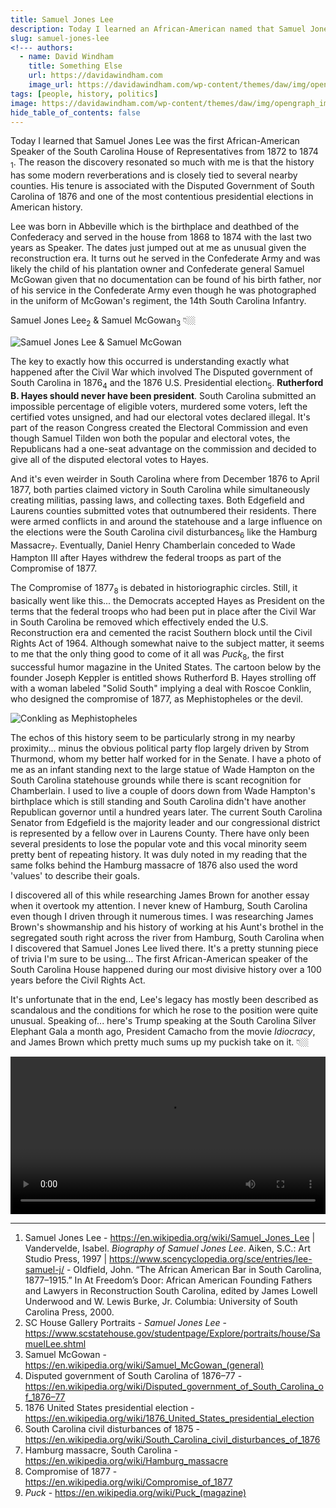 ```yaml
---
title: Samuel Jones Lee 
description: Today I learned an African-American named that Samuel Jones Lee was Speaker of the House from 1872 to 1874 in the South Carolina House of Representatives.
slug: samuel-jones-lee
<!--- authors:
  - name: David Windham
    title: Something Else
    url: https://davidawindham.com
    image_url: https://davidawindham.com/wp-content/themes/daw/img/opengraph_image.jpg -->
tags: [people, history, politics]
image: https://davidawindham.com/wp-content/themes/daw/img/opengraph_image.jpg
hide_table_of_contents: false
---
```


Today I learned that Samuel Jones Lee was the first African-American Speaker of the South Carolina House of Representatives from 1872 to 1874 <sub>1</sub>. The reason the discovery resonated so much with me is that the history has some modern reverberations and is closely tied to several nearby counties. His tenure is associated with the Disputed Government of South Carolina of 1876 and one of the most contentious presidential elections in American history.

<!--truncate-->

Lee was born in Abbeville which is the birthplace and deathbed of the Confederacy and served in the house from 1868 to 1874 with the last two years as Speaker. The dates just jumped out at me as unusual given the reconstruction era. It turns out he served in the 
Confederate Army and was likely the child of his plantation owner and Confederate general Samuel McGowan given that no documentation can be found of his birth father, nor of his service in the Confederate Army even though he was photographed in the uniform of McGowan's regiment, the 14th South Carolina Infantry.

Samuel Jones Lee<sub>2</sub> & Samuel McGowan<sub>3</sub> 👇🏼

![Samuel Jones Lee & Samuel McGowan](/img/samuel_jones_lee.jpg)

The key to exactly how this occurred is understanding exactly what happened after the Civil War which involved The Disputed government of South Carolina in 1876<sub>4</sub> and the 1876 U.S. Presidential election<sub>5</sub>. **Rutherford B. Hayes should never have been president**. South Carolina submitted an impossible percentage of eligible voters, murdered some voters, left the certified votes unsigned, and had our electoral votes declared illegal. It's part of the reason Congress created the Electoral Commission and even though Samuel Tilden won both the popular and electoral votes, the Republicans had a one-seat advantage on the commission and decided to give all of the disputed electoral votes to Hayes.

And it's even weirder in South Carolina where from December 1876 to April 1877, both parties claimed victory in South Carolina while simultaneously creating militias, passing laws, and collecting taxes. Both Edgefield and Laurens counties submitted votes that outnumbered their residents. There were armed conflicts in and around the statehouse and a large influence on the elections were the South Carolina civil disturbances<sub>6</sub> like the Hamburg Massacre<sub>7</sub>. Eventually, Daniel Henry Chamberlain conceded to Wade Hampton III after Hayes withdrew the federal troops as part of the Compromise of 1877.


The Compromise of 1877<sub>8</sub> is debated in historiographic circles. Still, it basically went like this... the Democrats accepted Hayes as President on the terms that the federal troops who had been put in place after the Civil War in South Carolina be removed which effectively ended the U.S. Reconstruction era and cemented the racist Southern block until the Civil Rights Act of 1964. Although somewhat naive to the subject matter, it seems to me that the only thing good to come of it all was _Puck_<sub>8</sub>, the first successful humor magazine in the United States. The cartoon below by the founder Joseph Keppler is entitled shows Rutherford B. Hayes strolling off with a woman labeled "Solid South" implying a deal with Roscoe Conklin, who designed the compromise of 1877, as Mephistopheles or the devil.  

![Conkling as Mephistopheles](/img/puck_mephistopheles.jpg)


The echos of this history seem to be particularly strong in my nearby proximity... minus the obvious political party flop largely driven by Strom Thurmond, whom my better half worked for in the Senate. I have a photo of me as an infant standing next to the large statue of Wade Hampton on the South Carolina statehouse grounds while there is scant recognition for Chamberlain. I used to live a couple of doors down from Wade Hampton's birthplace which is still standing and South Carolina didn't have another Republican governor until a hundred years later. The current South Carolina Senator from Edgefield is the majority leader and our congressional district is represented by a fellow over in Laurens County. There have only been several presidents to lose the popular vote and this vocal minority seem pretty bent of repeating history. It was duly noted in my reading that the same folks behind the Hamburg massacre of 1876 also used the word 'values' to describe their goals.

I discovered all of this while researching James Brown for another essay when it overtook my attention. I never knew of Hamburg, South Carolina even though I driven through it numerous times. I was researching James Brown's showmanship and his history of working at his Aunt's brothel in the segregated south right across the river from Hamburg, South Carolina when I discovered that Samuel Jones Lee lived there. It's a pretty stunning piece of trivia I'm sure to be using... The first African-American speaker of the South Carolina House happened during our most divisive history over a 100 years before the Civil Rights Act.

It's unfortunate that in the end, Lee's legacy has mostly been described as scandalous and the conditions for which he rose to the position were quite unusual.  Speaking of... here's Trump speaking at the South Carolina Silver Elephant Gala a month ago, President Camacho from the movie _Idiocracy_, and James Brown which pretty much sums up my puckish take on it. 👇🏼

<video src="https://davidawindham.com/media/idiocracy_trump_jb.mp4" width="100%" controls="controls">
</video>

---

1. Samuel Jones Lee - https://en.wikipedia.org/wiki/Samuel_Jones_Lee | Vandervelde, Isabel. _Biography of Samuel Jones Lee_. Aiken, S.C.: Art Studio Press, 1997 | https://www.scencyclopedia.org/sce/entries/lee-samuel-j/ - Oldfield, John. “The African American Bar in South Carolina, 1877–1915.” In At Freedom’s Door: African American Founding Fathers and Lawyers in Reconstruction South Carolina, edited by James Lowell Underwood and W. Lewis Burke, Jr. Columbia: University of South Carolina Press, 2000.
2. SC House Gallery Portraits - _Samuel Jones Lee_ - https://www.scstatehouse.gov/studentpage/Explore/portraits/house/SamuelLee.shtml
3. Samuel McGowan - https://en.wikipedia.org/wiki/Samuel_McGowan_(general)
4. Disputed government of South Carolina of 1876–77 - https://en.wikipedia.org/wiki/Disputed_government_of_South_Carolina_of_1876–77
5. 1876 United States presidential election - https://en.wikipedia.org/wiki/1876_United_States_presidential_election
6. South Carolina civil disturbances of 1875 - https://en.wikipedia.org/wiki/South_Carolina_civil_disturbances_of_1876
7. Hamburg massacre, South Carolina - https://en.wikipedia.org/wiki/Hamburg_massacre
8. Compromise of 1877 - https://en.wikipedia.org/wiki/Compromise_of_1877
9. _Puck_ - https://en.wikipedia.org/wiki/Puck_(magazine)
